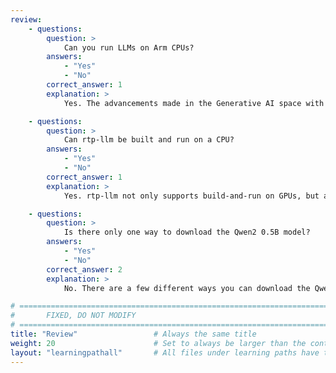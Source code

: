 ```yaml
---
review:
    - questions:
        question: >
            Can you run LLMs on Arm CPUs?
        answers:
            - "Yes"
            - "No"
        correct_answer: 1
        explanation: >
            Yes. The advancements made in the Generative AI space with smaller parameter models make LLM inference on CPUs very efficient.

    - questions:
        question: >
            Can rtp-llm be built and run on a CPU?
        answers:
            - "Yes"
            - "No"
        correct_answer: 1
        explanation: >
            Yes. rtp-llm not only supports build-and-run on GPUs, but also it can be run on an Arm CPU.

    - questions:
        question: >
            Is there only one way to download the Qwen2 0.5B model?
        answers:
            - "Yes"
            - "No"
        correct_answer: 2
        explanation: >
            No. There are a few different ways you can download the Qwen2 0.5B model. In this Learning Path, you downloaded the model from Hugging Face.

# ================================================================================
#       FIXED, DO NOT MODIFY
# ================================================================================
title: "Review"                 # Always the same title
weight: 20                      # Set to always be larger than the content in this path
layout: "learningpathall"       # All files under learning paths have this same wrapper
---
```

